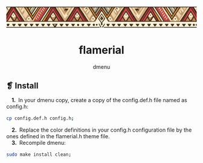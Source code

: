 <p align="center">
	<img src="../../banner.webp" alt="" />
</p>
<h1 align="center">flamerial</h1>
<p align="center">dmenu</p>

## ❡ Install

&emsp;**1.**&ensp;In your dmenu copy, create a copy of the config.def.h file named as config.h:

```sh
cp config.def.h config.h;
```

&emsp;**2.**&ensp;Replace the color definitions in your config.h configuration file by the ones defined in the flamerial.h theme file.\
&emsp;**3.**&ensp;Recompile dmenu:

```sh
sudo make install clean;
```
